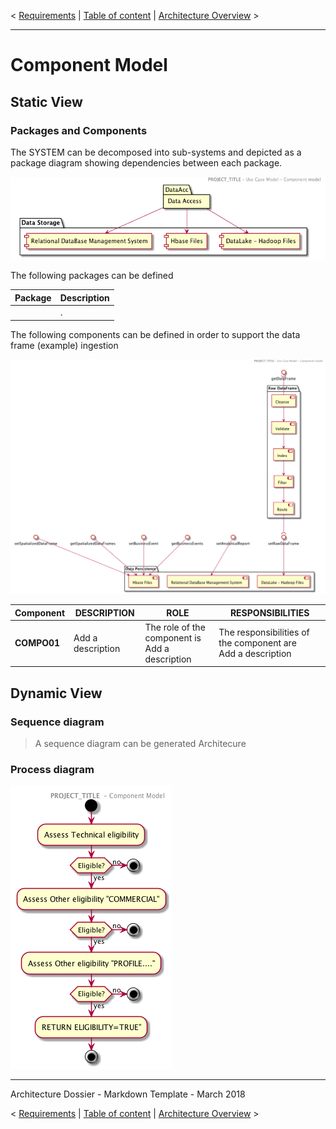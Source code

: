< [Requirements](./0300.Requirements.md) \| [Table of content](./0001.TableOfContent.md) \| [Architecture Overview](./0500.ArchitectureOverview.md) >

* * *

# Component Model

## Static View

### Packages and Components

The SYSTEM can be decomposed into sub-systems and depicted as a package diagram showing dependencies between each package.

![Packages](./images/0400.CompoModel.png)

The following packages can be defined

| Package | Description |
| ------- | ----------- |
|         | .           |

The following components can be defined in order to support the data frame (example) ingestion

![Components](./images/0401.CompoModel.png)

| Component   | DESCRIPTION       | ROLE                                               | RESPONSIBILITIES                                                |
| ----------- | ----------------- | -------------------------------------------------- | --------------------------------------------------------------- |
| **COMPO01** | Add a description | The role of the component is <br>Add a description | The responsibilities of the component are <br>Add a description |

## Dynamic View

### Sequence diagram

> A sequence diagram can be generated Architecure

### Process diagram

![Components](./images/0402.CompoModel.png)

* * *

Architecture Dossier - Markdown Template - March 2018

< [Requirements](./0300.Requirements.md) \| [Table of content](./0001.TableOfContent.md) \| [Architecture Overview](./0500.ArchitectureOverview.md) >
